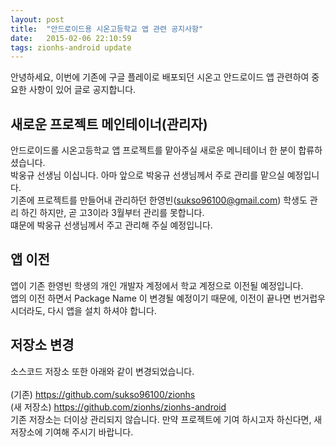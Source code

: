 ```yaml
---
layout: post
title:  "안드로이드용 시온고등학교 앱 관련 공지사항"
date:   2015-02-06 22:10:59
tags: zionhs-android update
---
```


안녕하세요, 이번에 기존에 구글 플레이로 배포되던 시온고 안드로이드 앱 관련하여 중요한 사항이 있어 글로 공지합니다.<br>

## 새로운 프로젝트 메인테이너(관리자)
안드로이드롤 시온고등학교 앱 프로젝트를 맡아주실 새로운 메니테이너 한 분이 합류하셨습니다.<br>
박웅규 선생님 이십니다. 아마 앞으로 박웅규 선생님께서 주로 관리를 맡으실 예정입니다. <br>
기존에 프로젝트를 만들어내 관리하던 한영빈(sukso96100@gmail.com) 학생도 관리 하긴 하지만, 곧 고3이라 3월부터 관리를 못합니다.<br>
떄문에 박웅규 선생님께서 주고 관리해 주실 예정입니다.<br>

## 앱 이전
앱이 기존 한영빈 학생의 개인 개발자 계정에서 학교 계정으로 이전될 예정입니다. <br>
앱의 이전 하면서 Package Name 이 변경될 예정이기 때문에, 이전이 끝나면 번거럽우시더라도, 다시 앱을 설치 하셔야 합니다.<br>

## 저장소 변경
소스코드 저장소 또한 아래와 같이 변경되었습니다.<br><br>
(기존) https://github.com/sukso96100/zionhs<br>
(새 저장소) https://github.com/zionhs/zionhs-android<br>
기존 저장소는 더이상 관리되지 않습니다. 만약 프로젝트에 기여 하시고자 하신다면, 새 저장소에 기여해 주시기 바랍니다.